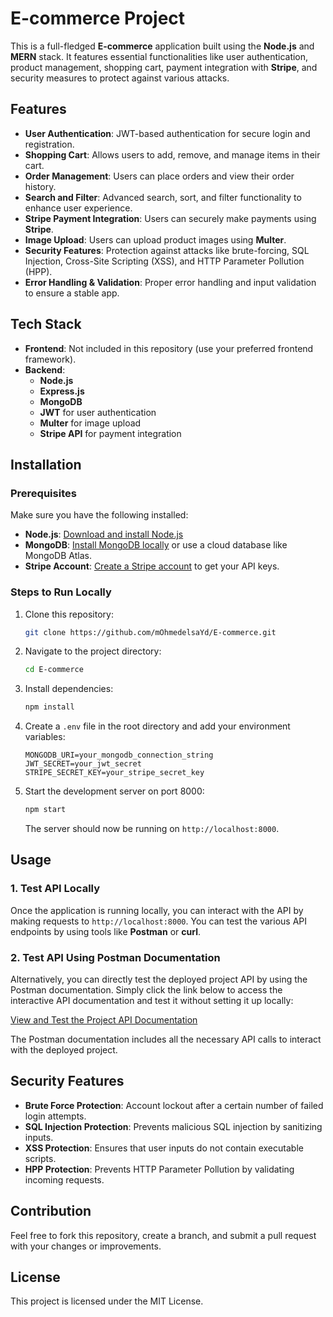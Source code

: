 # E-commerce Project

This is a full-fledged **E-commerce** application built using the **Node.js** and **MERN** stack. It features essential functionalities like user authentication, product management, shopping cart, payment integration with **Stripe**, and security measures to protect against various attacks.

## Features

- **User Authentication**: JWT-based authentication for secure login and registration.
- **Shopping Cart**: Allows users to add, remove, and manage items in their cart.
- **Order Management**: Users can place orders and view their order history.
- **Search and Filter**: Advanced search, sort, and filter functionality to enhance user experience.
- **Stripe Payment Integration**: Users can securely make payments using **Stripe**.
- **Image Upload**: Users can upload product images using **Multer**.
- **Security Features**: Protection against attacks like brute-forcing, SQL Injection, Cross-Site Scripting (XSS), and HTTP Parameter Pollution (HPP).
- **Error Handling & Validation**: Proper error handling and input validation to ensure a stable app.

## Tech Stack

- **Frontend**: Not included in this repository (use your preferred frontend framework).
- **Backend**:  
  - **Node.js**  
  - **Express.js**
  - **MongoDB**  
  - **JWT** for user authentication  
  - **Multer** for image upload  
  - **Stripe API** for payment integration  

## Installation

### Prerequisites

Make sure you have the following installed:

- **Node.js**: [Download and install Node.js](https://nodejs.org/)
- **MongoDB**: [Install MongoDB locally](https://www.mongodb.com/try/download/community) or use a cloud database like MongoDB Atlas.
- **Stripe Account**: [Create a Stripe account](https://stripe.com) to get your API keys.

### Steps to Run Locally

1. Clone this repository:
   ```bash
   git clone https://github.com/mOhmedelsaYd/E-commerce.git
   ```

2. Navigate to the project directory:
   ```bash
   cd E-commerce
   ```

3. Install dependencies:
   ```bash
   npm install
   ```

4. Create a `.env` file in the root directory and add your environment variables:

   ```env
   MONGODB_URI=your_mongodb_connection_string
   JWT_SECRET=your_jwt_secret
   STRIPE_SECRET_KEY=your_stripe_secret_key
   ```

5. Start the development server on port 8000:
   ```bash
   npm start
   ```

   The server should now be running on `http://localhost:8000`.

## Usage

### 1. **Test API Locally**

Once the application is running locally, you can interact with the API by making requests to `http://localhost:8000`. You can test the various API endpoints by using tools like **Postman** or **curl**.

### 2. **Test API Using Postman Documentation**

Alternatively, you can directly test the deployed project API by using the Postman documentation. Simply click the link below to access the interactive API documentation and test it without setting it up locally:

[View and Test the Project API Documentation](https://documenter.getpostman.com/view/31981755/2sAYXFhH97)

The Postman documentation includes all the necessary API calls to interact with the deployed project.

## Security Features

- **Brute Force Protection**: Account lockout after a certain number of failed login attempts.
- **SQL Injection Protection**: Prevents malicious SQL injection by sanitizing inputs.
- **XSS Protection**: Ensures that user inputs do not contain executable scripts.
- **HPP Protection**: Prevents HTTP Parameter Pollution by validating incoming requests.

## Contribution

Feel free to fork this repository, create a branch, and submit a pull request with your changes or improvements.

## License

This project is licensed under the MIT License.
